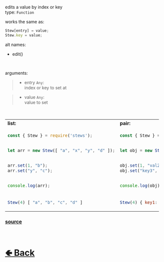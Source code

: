 edits a value by index or key<br>
type: `Function`

works the same as:
```js
Stew[entry] = value;
Stew.key = value;
```

alt names:
- edit()

<br>

arguments:
> - entry `Any`:<br>
> index or key to set at

> - value `Any`:<br>
> value to set

<br>

<table>
<tr>
<td> <b>list:</b> </td> <td> <b>pair:</b> </td>
</tr>
<tr>
<td>

```js
const { Stew } = require('stews');


let arr = new Stew([ "a", "x", "y", "d" ]);


arr.set(1, "b");
arr.set("y", "c");


console.log(arr);
```

</td>
<td>

```js
const { Stew } = require('stews');


let obj = new Stew({ key1: "val1", key2: "valX", key3: "valY", key4: "val4" });


obj.set(1, "val2");
obj.set("key3", "val3");


console.log(obj);
```

</td>
<tr>
<td>

```js
Stew(4) [ "a", "b", "c", "d" ]
```

</td>
<td>

```js
Stew(4) { key1: "val1", key2: "val2", key3: "val3", key4: "val4" }
```

</td>
</table>

### [source](https://github.com/shysolocup/stews/blob/main/src/Stew/functions/set.js)

<br> <h1> [🢀 Back](https://github.com/shysolocup/stews/wiki/Stew-methods) </h1>